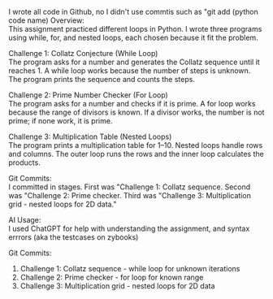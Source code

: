 I wrote all code in Github, no I didn't use commtis such as "git add (python code name)
Overview:  
This assignment practiced different loops in Python. I wrote three programs using while, for, and nested loops, each chosen because it fit the problem.  

Challenge 1: Collatz Conjecture (While Loop)  
The program asks for a number and generates the Collatz sequence until it reaches 1. A while loop works because the number of steps is unknown. The program prints the sequence and counts the steps.  

Challenge 2: Prime Number Checker (For Loop)  
The program asks for a number and checks if it is prime. A for loop works because the range of divisors is known. If a divisor works, the number is not prime; if none work, it is prime.  

Challenge 3: Multiplication Table (Nested Loops)  
The program prints a multiplication table for 1–10. Nested loops handle rows and columns. The outer loop runs the rows and the inner loop calculates the products.  

Git Commits:  
I committed in stages. First was "Challenge 1: Collatz sequence.  Second was "Challenge 2: Prime checker. Third was "Challenge 3: Multiplication grid - nested loops for 2D data."  

AI Usage:  
I used ChatGPT for help with understanding the assignment, and syntax errrors (aka the testcases on zybooks)

Git Commits:
1. Challenge 1: Collatz sequence - while loop for unknown iterations
2. Challenge 2: Prime checker - for loop for known range
3. Challenge 3: Multiplication grid - nested loops for 2D data
